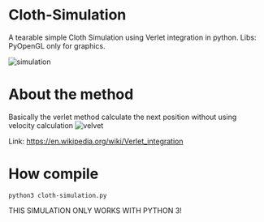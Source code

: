 # Cloth-Simulation
A tearable simple Cloth Simulation using Verlet integration in python.
Libs: PyOpenGL only for graphics.

![simulation](https://adeveloper-image-host.s3.us-east-2.amazonaws.com/cloth-simulation.gif)

# About the method
Basically the verlet method calculate the next position without using velocity calculation
![velvet](https://adeveloper-image-host.s3.us-east-2.amazonaws.com/cloth-simulation.gif)

Link: https://en.wikipedia.org/wiki/Verlet_integration


# How compile

``` python3 cloth-simulation.py ```

THIS SIMULATION ONLY WORKS WITH PYTHON 3!
